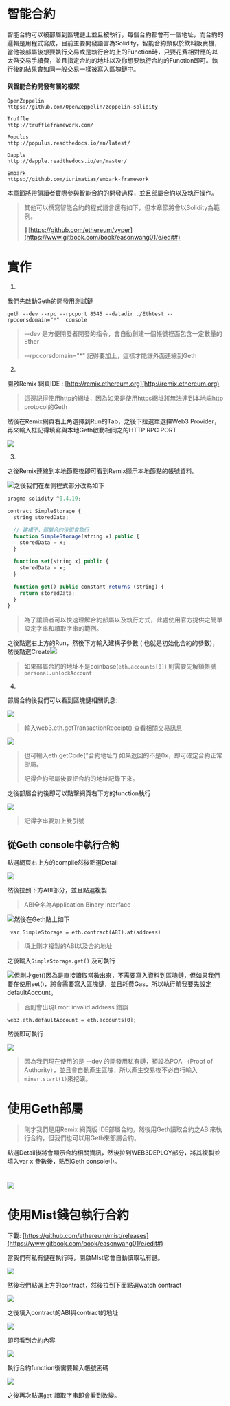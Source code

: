 # 智能合約

智能合約可以被部屬到區塊鏈上並且被執行，每個合約都會有一個地址，而合約的邏輯是用程式寫成，目前主要開發語言為Solidity，智能合約類似於飲料販賣機，當他被部屬後想要執行交易或是執行合約上的Function時，只要花費相對應的以太幣交易手續費，並且指定合約的地址以及你想要執行合約的Function即可。執行後的結果會如同一般交易一樣被寫入區塊鏈中。

#### 與智能合約開發有關的框架

```
OpenZeppelin
https://github.com/OpenZeppelin/zeppelin-solidity

Truffle
http://truffleframework.com/

Populus
http://populus.readthedocs.io/en/latest/

Dapple
http://dapple.readthedocs.io/en/master/

Embark
https://github.com/iurimatias/embark-framework
```

本章節將帶領讀者實際參與智能合約的開發過程，並且部屬合約以及執行操作。

> 其他可以撰寫智能合約的程式語言還有如下，但本章節將會以Solidity為範例。
>
> [https://github.com/ethereum/vyper](https://www.gitbook.com/book/easonwang01/e/edit#)

# 實作

1.

我們先啟動Geth的開發用測試鏈

```
geth --dev --rpc --rpcport 8545 --datadir ./Ethtest --rpccorsdomain="*"  console
```

> --dev 是方便開發者開發的指令，會自動創建一個帳號裡面包含一定數量的Ether
>
> --rpccorsdomain="\*" 記得要加上，這樣才能讓外面連線到Geth

2.

開啟Remix 網頁IDE : [http://remix.ethereum.org](http://remix.ethereum.org)

> 這邊記得使用http的網址，因為如果是使用https網址將無法連到本地端http protocol的Geth

然後在Remix網頁右上角選擇到Run的Tab，之後下拉選單選擇Web3 Provider，再來輸入框記得填寫與本地Geth啟動相同之的HTTP RPC PORT

![](/assets/34534543.png)

3.

之後Remix連線到本地節點後即可看到Remix顯示本地節點的帳號資料。

![](/assets/92831.png)之後我們在左側程式部分改為如下

```js
pragma solidity ^0.4.19;

contract SimpleStorage {
  string storedData;

  // 建構子，部屬合約後即會執行
  function SimpleStorage(string x) public {
    storedData = x;
  }

  function set(string x) public {
    storedData = x;
  }

  function get() public constant returns (string) {
    return storedData;
  }
}
```

> 為了讓讀者可以快速理解合約部屬以及執行方式，此處使用官方提供之簡單設定字串和讀取字串的範例。

之後點選右上方的Run，然後下方輸入建構子參數 \( 也就是初始化合約的參數\)，然後點選Create![](/assets/92011.png)

> 如果部屬合約的地址不是coinbase\(`eth.accounts[0]`\)  則需要先解鎖帳號 `personal.unlockAccount`

4.

部屬合約後我們可以看到區塊鏈相關訊息:

![](/assets/81122.png)

> 輸入web3.eth.getTransactionReceipt\(\) 查看相關交易訊息

![](/assets/0192123.png)

> 也可輸入eth.getCode\("合約地址"\) 如果返回的不是0x，即可確定合約正常部屬。
>
> 記得合約部屬後要把合約的地址記錄下來。

之後部屬合約後即可以點擊網頁右下方的function執行

![](/assets/832111.png)

> 記得字串要加上雙引號

## 從Geth console中執行合約

點選網頁右上方的compile然後點選Detail

![](/assets/0912.png)

然後拉到下方ABI部分，並且點選複製

> ABI全名為Application Binary Interface

![](/assets/921.png)然後在Geth貼上如下

```
 var SimpleStorage = eth.contract(ABI).at(address)
```

> 填上剛才複製的ABI以及合約地址

之後輸入`SimpleStorage.get()` 及可執行

![](/assets/1jd.png)但剛才get\(\)因為是直接讀取常數出來，不需要寫入資料到區塊鏈，但如果我們要在使用set\(\)，將會需要寫入區塊鏈，並且耗費Gas，所以執行前我要先設定defaultAccount。

> 否則會出現Error: invalid address 錯誤

```
web3.eth.defaultAccount = eth.accounts[0];
```

然後即可執行

![](/assets/812d.png)

> 因為我們現在使用的是 --dev 的開發用私有鏈，預設為POA （Proof of Authority），並且會自動產生區塊，所以產生交易後不必自行輸入`miner.start(1)`來挖礦。

# 使用Geth部屬

> 剛才我們是用Remix 網頁版 IDE部屬合約，然後用Geth讀取合約之ABI來執行合約，但我們也可以用Geth來部屬合約。

點選Detail後將會顯示合約相關資訊，然後拉到WEB3DEPLOY部分，將其複製並填入var x 參數後，貼到Geth console中。

# ![](/assets/912d.png)

# 使用Mist錢包執行合約

下載: [https://github.com/ethereum/mist/releases](https://www.gitbook.com/book/easonwang01/e/edit#)

當我們有私有鏈在執行時，開啟MIst它會自動讀取私有鏈。

![](/assets/dsc09.png)

然後我們點選上方的contract，然後拉到下面點選watch contract

![](/assets/9ja.png)

之後填入contract的ABI與contract的地址

![](/assets/013f.png)

即可看到合約內容

![](/assets/09assc.png)

執行合約function後需要輸入帳號密碼

![](/assets/9123da.png)

之後再次點選`get` 讀取字串即會看到改變。

